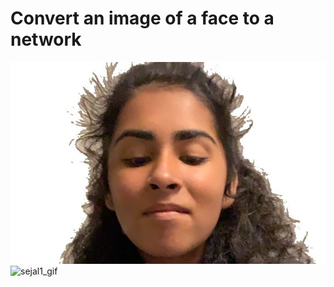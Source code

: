 # Convert an image of a face to a network

![sejal1](sejal1_pics/sejal1.png)
![sejal1_gif](sejal1_pics/sejal1_bot10000_pow4.0sampling_kmin3_kmax10_nsamples_100_10000_nframes_50.gif)
